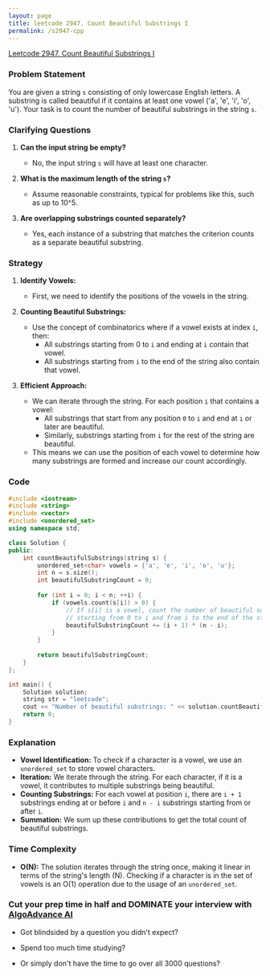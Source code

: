 ```yaml
---
layout: page
title: leetcode 2947. Count Beautiful Substrings I
permalink: /s2947-cpp
---
```

[Leetcode 2947. Count Beautiful Substrings I](https://algoadvance.github.io/algoadvance/l2947)
### Problem Statement

You are given a string `s` consisting of only lowercase English letters. A substring is called beautiful if it contains at least one vowel ('a', 'e', 'i', 'o', 'u'). Your task is to count the number of beautiful substrings in the string `s`.

### Clarifying Questions

1. **Can the input string be empty?**
   - No, the input string `s` will have at least one character.
   
2. **What is the maximum length of the string `s`?**
   - Assume reasonable constraints, typical for problems like this, such as up to 10^5.

3. **Are overlapping substrings counted separately?**
   - Yes, each instance of a substring that matches the criterion counts as a separate beautiful substring.

### Strategy

1. **Identify Vowels:**
   - First, we need to identify the positions of the vowels in the string.
   
2. **Counting Beautiful Substrings:**
   - Use the concept of combinatorics where if a vowel exists at index `i`, then:
     - All substrings starting from 0 to `i` and ending at `i` contain that vowel.
     - All substrings starting from `i` to the end of the string also contain that vowel.
   
3. **Efficient Approach:**
   - We can iterate through the string. For each position `i` that contains a vowel:
     - All substrings that start from any position `0` to `i` and end at `i` or later are beautiful.
     - Similarly, substrings starting from `i` for the rest of the string are beautiful.
   - This means we can use the position of each vowel to determine how many substrings are formed and increase our count accordingly.

### Code
```cpp
#include <iostream>
#include <string>
#include <vector>
#include <unordered_set>
using namespace std;

class Solution {
public:
    int countBeautifulSubstrings(string s) {
        unordered_set<char> vowels = {'a', 'e', 'i', 'o', 'u'};
        int n = s.size();
        int beautifulSubstringCount = 0;
        
        for (int i = 0; i < n; ++i) {
            if (vowels.count(s[i]) > 0) {
                // If s[i] is a vowel, count the number of beautiful substrings
                // starting from 0 to i and from i to the end of the string.
                beautifulSubstringCount += (i + 1) * (n - i);
            }
        }
        
        return beautifulSubstringCount;
    }
};

int main() {
    Solution solution;
    string str = "leetcode";
    cout << "Number of beautiful substrings: " << solution.countBeautifulSubstrings(str) << endl;
    return 0;
}
```

### Explanation

- **Vowel Identification:** To check if a character is a vowel, we use an `unordered_set` to store vowel characters.
- **Iteration:** We iterate through the string. For each character, if it is a vowel, it contributes to multiple substrings being beautiful.
- **Counting Substrings:** For each vowel at position `i`, there are `i + 1` substrings ending at or before `i` and `n - i` substrings starting from or after `i`.
- **Summation:** We sum up these contributions to get the total count of beautiful substrings.
  
### Time Complexity
- **O(N):** The solution iterates through the string once, making it linear in terms of the string's length \(N\). Checking if a character is in the set of vowels is an O(1) operation due to the usage of an `unordered_set`.


### Cut your prep time in half and DOMINATE your interview with [AlgoAdvance AI](https://algoAdvance.com)

- Got blindsided by a question you didn't expect?

- Spend too much time studying?

- Or simply don't have the time to go over all 3000 questions?

